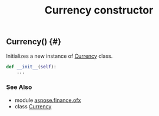 ﻿---
title: Currency constructor
second_title: Aspose.Finance for Python via .NET API References
description: 
type: docs
weight: 10
url: /python-net/aspose.finance.ofx/currency/__init__/
is_root: false
---

## Currency() {#}

Initializes a new instance of [Currency](/finance/python-net/aspose.finance.ofx/currency) class.



```python
def __init__(self):
    ...
```





### See Also
* module [aspose.finance.ofx](../../)
* class [Currency](/finance/python-net/aspose.finance.ofx/currency)
